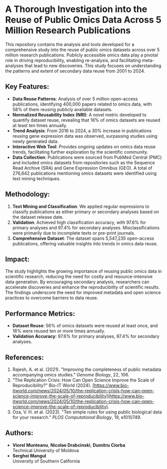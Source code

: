 # A Thorough Investigation into the Reuse of Public Omics Data Across 5 Million Research Publications

This repository contains the analysis and tools developed for a comprehensive study into the reuse of public omics datasets across over 5 million research publications. Publicly accessible omics data play a pivotal role in driving reproducibility, enabling re-analysis, and facilitating meta-analyses that lead to new discoveries. This study focuses on understanding the patterns and extent of secondary data reuse from 2001 to 2024.

## Key Features:
- **Data Reuse Patterns**: Analysis of over 5 million open-access publications, identifying 400,000 papers related to omics data, with 58% of them reusing publicly available datasets.
- **Normalized Reusability Index (NRI)**: A novel metric developed to quantify dataset reuse, revealing that 16% of omics datasets are reused at least ten times annually.
- **Trend Analysis**: From 2016 to 2024, a 30% increase in publications reusing gene expression data was observed, surpassing studies using newly generated data.
- **Interactive Web Tool**: Provides ongoing updates on omics data reuse trends, facilitating further exploration by the scientific community.
- **Data Collection**: Publications were sourced from PubMed Central (PMC) and included omics datasets from repositories such as the Sequence Read Archive (SRA) and Gene Expression Omnibus (GEO). A total of 276,642 publications mentioning omics datasets were identified using text mining techniques.

## Methodology:
1. **Text Mining and Classification**: We applied regular expressions to classify publications as either primary or secondary analyses based on the dataset release date.
2. **Validation**: Achieved high classification accuracy, with 97.6% for primary analyses and 97.4% for secondary analyses. Misclassifications were primarily due to incomplete texts or pre-print journals.
3. **Comprehensive Dataset**: The dataset spans 5,547,235 open-access publications, offering valuable insights into trends in omics data reuse.

## Impact:
The study highlights the growing importance of reusing public omics data in scientific research, reducing the need for costly and resource-intensive data generation. By encouraging secondary analysis, researchers can accelerate discoveries and enhance the reproducibility of scientific results. The findings underscore the need for improved metadata and open science practices to overcome barriers to data reuse.

## Performance Metrics:
- **Dataset Reuse**: 56% of omics datasets were reused at least once, and 16% were reused ten or more times annually.
- **Validation Accuracy**: 97.6% for primary analyses, 97.4% for secondary analyses.

## References:
1. Rajesh, A. et al. (2021). "Improving the completeness of public metadata accompanying omics studies." *Genome Biology*, 22, 106.
2. "The Replication Crisis: How Can Open Science Improve the Scale of Reproducibility?" Bio-IT World (2024). [https://www.bio-itworld.com/news/2024/05/10/the-replication-crisis-how-can-open-science-improve-the-scale-of-reproducibility](https://www.bio-itworld.com/news/2024/05/10/the-replication-crisis-how-can-open-science-improve-the-scale-of-reproducibility).
3. Oza, V. H. et al. (2023). "Ten simple rules for using public biological data for your research." *PLOS Computational Biology*, 19, e1010749.

## Authors:
- **Viorel Munteanu**, **Nicolae Drabcinski**, **Dumitru Ciorba**  
  Technical University of Moldova
- **Serghei Mangul**  
  University of Southern California
